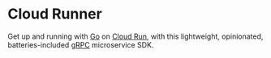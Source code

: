 # Cloud Runner

Get up and running with [Go][go] on [Cloud Run][cloud-run], with this
lightweight, opinionated, batteries-included [gRPC][grpc] microservice
SDK.

[go]: https://golang.org/
[cloud-run]: https://cloud.google.com/run
[grpc]: https://grpc.io
